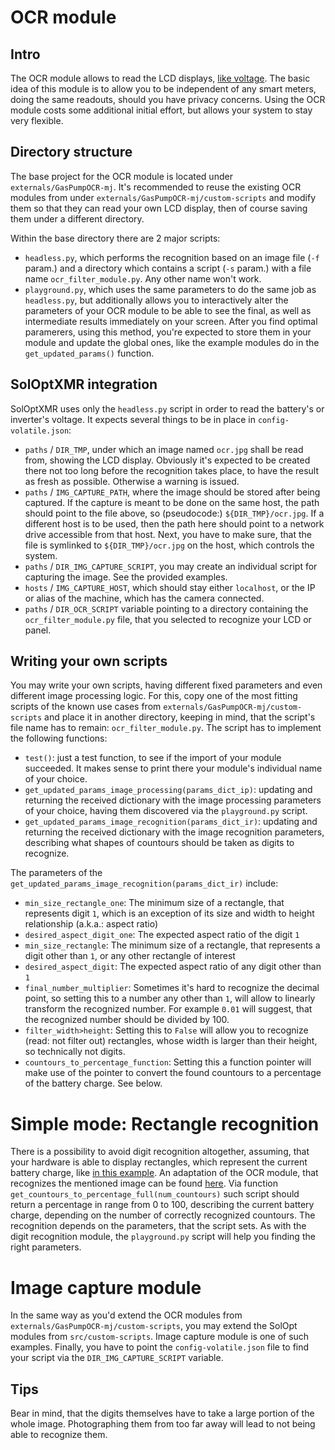 # OCR module

## Intro
The OCR module allows to read the LCD displays, [like voltage](../src/data/img/lcd-glowing.jpg). 
The basic idea of this module is to allow you to be independent of any smart meters, doing the same readouts, should you have privacy concerns. 
Using the OCR module costs some additional initial effort, but allows your system to stay very flexible.

## Directory structure
The base project for the OCR module is located under `externals/GasPumpOCR-mj`. 
It's recommended to reuse the existing OCR modules from under `externals/GasPumpOCR-mj/custom-scripts` and modify them so that they can read your own LCD display, then of course saving them under a different directory.

Within the base directory there are 2 major scripts:
- `headless.py`, which performs the recognition based on an image file (`-f` param.) and a directory which contains a script (`-s` param.) with a file name `ocr_filter_module.py`. Any other name won't work.
- `playground.py`, which uses the same parameters to do the same job as `headless.py`, but additionally allows you to interactively alter the parameters of your OCR module to be able to see the final, as well as intermediate results immediately on your screen. After you find optimal paramerers, using this method, you're expected to store them in your module and update the global ones, like the example modules do in the `get_updated_params()` function.

## SolOptXMR integration
SolOptXMR uses only the `headless.py` script in order to read the battery's or inverter's voltage. It expects several things to be in place in `config-volatile.json`:
- `paths` / `DIR_TMP`, under which an image named `ocr.jpg` shall be read from, showing the LCD display. Obviously it's expected to be created there not too long before the recognition takes place, to have the result as fresh as possible. Otherwise a warning is issued.
- `paths` / `IMG_CAPTURE_PATH`, where the image should be stored after being captured. If the capture is meant to be done on the same host, the path should point to the file above, so (pseudocode:) `${DIR_TMP}/ocr.jpg`. If a different host is to be used, then the path here should point to a network drive accessible from that host. Next, you have to make sure, that the file is symlinked to `${DIR_TMP}/ocr.jpg` on the host, which controls the system.
- `paths` / `DIR_IMG_CAPTURE_SCRIPT`, you may create an individual script for capturing the image. See the provided examples.
- `hosts` / `IMG_CAPTURE_HOST`, which should stay either `localhost`, or the IP or alias of the machine, which has the camera connected.
- `paths` / `DIR_OCR_SCRIPT` variable pointing to a directory containing the `ocr_filter_module.py` file, that you selected to recognize your LCD or panel.

## Writing your own scripts
You may write your own scripts, having different fixed parameters and even different image processing logic. 
For this, copy one of the most fitting scripts of the known use cases from `externals/GasPumpOCR-mj/custom-scripts` and place it in another directory, keeping in mind, that the script's file name has to remain: `ocr_filter_module.py`. 
The script has to implement the following functions:
- `test()`: just a test function, to see if the import of your module succeeded. It makes sense to print there your module's individual name of your choice.
- `get_updated_params_image_processing(params_dict_ip)`: updating and returning the received dictionary with the image processing parameters of your choice, having them discovered via the `playground.py` script.
- `get_updated_params_image_recognition(params_dict_ir)`: updating and returning the received dictionary with the image recognition parameters, describing what shapes of countours should be taken as digits to recognize.

The parameters of the `get_updated_params_image_recognition(params_dict_ir)` include:
- `min_size_rectangle_one`: The minimum size of a rectangle, that represents digit `1`, which is an exception of its size and width to height relationship (a.k.a.: aspect ratio)
- `desired_aspect_digit_one`: The expected aspect ratio of the digit `1`
- `min_size_rectangle`: The minimum size of a rectangle, that represents a digit other than `1`, or any other rectangle of interest
- `desired_aspect_digit`: The expected aspect ratio of any digit other than `1`
- `final_number_multiplier`: Sometimes it's hard to recognize the decimal point, so setting this to a number any other than `1`, will allow to linearly transform the recognized number. For example `0.01` will suggest, that the recognized number should be divided by 100.
- `filter_width>height`: Setting this to `False` will allow you to recognize (read: not filter out) rectangles, whose width is larger than their height, so technically not digits.
- `countours_to_percentage_function`: Setting this a function pointer will make use of the pointer to convert the found countours to a percentage of the battery charge. See below.

# Simple mode: Rectangle recognition
There is a possibility to avoid digit recognition altogether, assuming, that your hardware is able to display rectangles, which represent the current battery charge, like [in this example](../src/data/img/panel-rectangles.jpg). 
An adaptation of the OCR module, that recognizes the mentioned image can be found [here](externals/GasPumpOCR-mj/custom-scripts/panel-rectangles).
Via function `get_countours_to_percentage_full(num_countours)` such script should return a percentage in range from 0 to 100, describing the current battery charge, depending on the number of correctly recognized countours.
The recognition depends on the parameters, that the script sets.
As with the digit recognition module, the `playground.py` script will help you finding the right parameters.

# Image capture module
In the same way as you'd extend the OCR modules from `externals/GasPumpOCR-mj/custom-scripts`, you may extend the SolOpt modules from `src/custom-scripts`. Image capture module is one of such examples. Finally, you have to point the `config-volatile.json` file to find your script via the `DIR_IMG_CAPTURE_SCRIPT` variable.

## Tips
Bear in mind, that the digits themselves have to take a large portion of the whole image. Photographing them from too far away will lead to not being able to recognize them.

